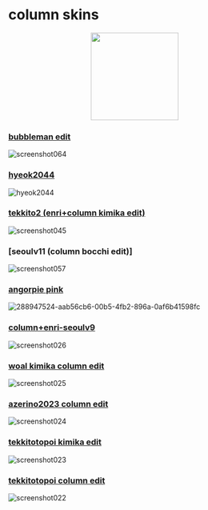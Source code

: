 # column skins

 <p align="center">
 <a href="https://osu.ppy.sh/users/10143155">
 <img src="https://a.ppy.sh/10143155"
       width="175"
       height="175"></a>

### [bubbleman edit](https://kappa.lol/vz4a0.osk)
![screenshot064](https://github.com/minuetsu/kinokompania/assets/144561515/a5ca0e84-eb03-4246-9321-abfde8a3a875)
### [hyeok2044](https://www.dropbox.com/scl/fi/w5rlvyhnwqxlyl03llvpm/Hyeok2044.osk?rlkey=dg5vyjcpvb2x5xf8yum5dey1j&dl=0)
![hyeok2044](https://github.com/minuetsu/kinokompania/assets/144561515/c87a57d8-e9c7-4488-8755-03dbd88e0946)
### [tekkito2 (enri+column kimika edit)](https://www.dropbox.com/scl/fi/ewo1trhwlu8vh9jwrl1lq/tekkiro2-enri-column-kimika-edit.osk?rlkey=u8ns8r03ygoha7hhz4kpl2blp&dl=0)
![screenshot045](https://github.com/minuetsu/kinokompania/assets/144561515/45287b73-b466-4195-be34-5a209ead78b8)
### [seoulv11 (column bocchi edit)]
![screenshot057](https://github.com/minuetsu/kinokompania/assets/144561515/a04b8672-3c0a-4c36-88b0-f3113bef9166)
### [angorpie pink](https://drive.google.com/u/0/uc?id=1yShqRRzcLCDO5Yab3oVt3wPamQWXfC6C&export=download)
![288947524-aab56cb6-00b5-4fb2-896a-0af6b41598fc](https://github.com/minuetsu/kinokompania/assets/144561515/f7c961e1-6e2d-41b7-bf19-06c4fffb3d5a)
### [column+enri-seoulv9](https://drive.google.com/file/d/191YIgahLfJ6WQkKfYIRtovstcx8CSJdt/view?usp=sharing)
![screenshot026](https://github.com/minuetsu/kinokompania/assets/144561515/9d56be8a-dfc3-4e0b-9ef4-0c23149ca0ea)
### [woal kimika column edit](https://drive.google.com/file/d/11tjebJpwRtB609dOmRsiOAEUGnqYVfAC/view?usp=drive_link)
![screenshot025](https://github.com/minuetsu/kinokompania/assets/144561515/771d8398-2af8-435a-af4c-1074d138e285)
### [azerino2023 column edit](https://drive.google.com/file/d/12rXLs-S7uwqO3xkh99TnRU-GUIuJwVeN/view?usp=drive_link)
![screenshot024](https://github.com/minuetsu/kinokompania/assets/144561515/d519a019-790b-462f-a1e1-b8e9dd16a3a4)
### [tekkitotopoi kimika edit](https://drive.google.com/file/d/14usgWXm9WHrDShbAXqY-W06KDQDqz5DD/view?usp=drive_link)
![screenshot023](https://github.com/minuetsu/kinokompania/assets/144561515/4f54ebaa-9324-48a0-a89f-bf30b8303200)
### [tekkitotopoi column edit](https://drive.google.com/file/d/1QIGqCF6uopJoxZckUlsMboc3fbT5FW46/view?usp=drive_link)
![screenshot022](https://github.com/minuetsu/kinokompania/assets/144561515/02dd53c8-f3fc-4769-9bc1-5c59d6499b33)
</p>
